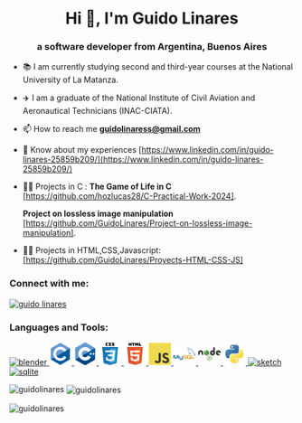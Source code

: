 <h1 align="center">Hi 👋, I'm Guido Linares</h1>
<h3 align="center">a software developer from Argentina, Buenos Aires</h3>

- 📚 I am currently studying second and third-year courses at the National University of La Matanza.

- ✈️ I am a graduate of the National Institute of Civil Aviation and Aeronautical Technicians (INAC-CIATA).

- 📫 How to reach me **guidolinaress@gmail.com**

- 📄 Know about my experiences [https://www.linkedin.com/in/guido-linares-25859b209/](https://www.linkedin.com/in/guido-linares-25859b209/)

- 👨‍💻 Projects in C :
         **The Game of Life in C** [https://github.com/hozlucas28/C-Practical-Work-2024].
  
  **Project on lossless image manipulation** [https://github.com/GuidoLinares/Project-on-lossless-image-manipulation].
  
- 👨‍💻 Projects in HTML,CSS,Javascript: [https://github.com/GuidoLinares/Proyects-HTML-CSS-JS]
                 
<h3 align="left">Connect with me:</h3>
<p align="left">
<a href="https://linkedin.com/in/guido-linares-25859b209" target="blank"><img align="center" src="https://raw.githubusercontent.com/rahuldkjain/github-profile-readme-generator/master/src/images/icons/Social/linked-in-alt.svg" alt="guido linares" height="30" width="40" /></a>
</p>

<h3 align="left">Languages and Tools:</h3>
<p align="left"> <a href="https://www.blender.org/" target="_blank" rel="noreferrer"> <img src="https://download.blender.org/branding/community/blender_community_badge_white.svg" alt="blender" width="40" height="40"/> </a> <a href="https://www.cprogramming.com/" target="_blank" rel="noreferrer"> <img src="https://raw.githubusercontent.com/devicons/devicon/master/icons/c/c-original.svg" alt="c" width="40" height="40"/> </a> <a href="https://www.w3schools.com/cpp/" target="_blank" rel="noreferrer"> <img src="https://raw.githubusercontent.com/devicons/devicon/master/icons/cplusplus/cplusplus-original.svg" alt="cplusplus" width="40" height="40"/> </a> <a href="https://www.w3schools.com/css/" target="_blank" rel="noreferrer"> <img src="https://raw.githubusercontent.com/devicons/devicon/master/icons/css3/css3-original-wordmark.svg" alt="css3" width="40" height="40"/> </a> <a href="https://www.w3.org/html/" target="_blank" rel="noreferrer"> <img src="https://raw.githubusercontent.com/devicons/devicon/master/icons/html5/html5-original-wordmark.svg" alt="html5" width="40" height="40"/> </a> <a href="https://developer.mozilla.org/en-US/docs/Web/JavaScript" target="_blank" rel="noreferrer"> <img src="https://raw.githubusercontent.com/devicons/devicon/master/icons/javascript/javascript-original.svg" alt="javascript" width="40" height="40"/> </a> <a href="https://www.mysql.com/" target="_blank" rel="noreferrer"> <img src="https://raw.githubusercontent.com/devicons/devicon/master/icons/mysql/mysql-original-wordmark.svg" alt="mysql" width="40" height="40"/> </a> <a href="https://nodejs.org" target="_blank" rel="noreferrer"> <img src="https://raw.githubusercontent.com/devicons/devicon/master/icons/nodejs/nodejs-original-wordmark.svg" alt="nodejs" width="40" height="40"/> </a> <a href="https://www.python.org" target="_blank" rel="noreferrer"> <img src="https://raw.githubusercontent.com/devicons/devicon/master/icons/python/python-original.svg" alt="python" width="40" height="40"/> </a> <a href="https://www.sketch.com/" target="_blank" rel="noreferrer"> <img src="https://www.vectorlogo.zone/logos/sketchapp/sketchapp-icon.svg" alt="sketch" width="40" height="40"/> </a> <a href="https://www.sqlite.org/" target="_blank" rel="noreferrer"> <img src="https://www.vectorlogo.zone/logos/sqlite/sqlite-icon.svg" alt="sqlite" width="40" height="40"/> </a> </p>

<p><img align="left" src="https://github-readme-stats.vercel.app/api/top-langs?username=guidolinares&show_icons=true&locale=en&layout=compact" alt="guidolinares" /></p>

<p>&nbsp;<img align="center" src="https://github-readme-stats.vercel.app/api?username=guidolinares&show_icons=true&locale=en" alt="guidolinares" /></p>

<p><img align="center" src="https://github-readme-streak-stats.herokuapp.com/?user=guidolinares&" alt="guidolinares" /></p>
